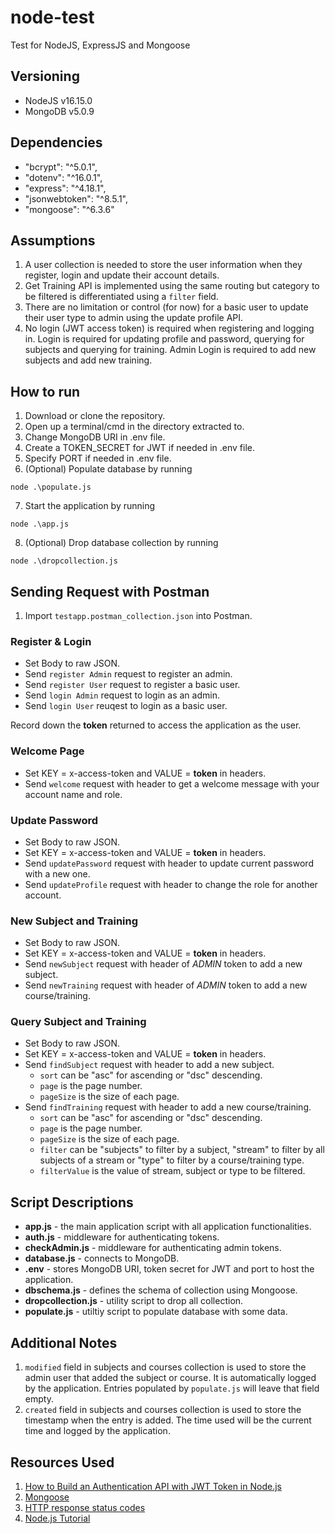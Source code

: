 # node-test
Test for NodeJS, ExpressJS and Mongoose


## Versioning
- NodeJS v16.15.0
- MongoDB v5.0.9


## Dependencies
- "bcrypt": "^5.0.1",
- "dotenv": "^16.0.1",
- "express": "^4.18.1",
- "jsonwebtoken": "^8.5.1",
- "mongoose": "^6.3.6"

## Assumptions
1. A user collection is needed to store the user information when they register, login and update their account details.
2. Get Training API is implemented using the same routing but category to be filtered is differentiated using a `filter` field.
3. There are no limitation or control (for now) for a basic user to update their user type to admin using the update profile API.
4. No login (JWT access token) is required when registering and logging in. Login is required for updating profile and password, querying for subjects and querying for training. Admin Login is required to add new subjects and add new training.

## How to run
1. Download or clone the repository.
2. Open up a terminal/cmd in the directory extracted to.
3. Change MongoDB URI in .env file.
4. Create a TOKEN_SECRET for JWT if needed in .env file.
5. Specify PORT if needed in .env file.
6. (Optional) Populate database by running 
```
node .\populate.js
```
7. Start the application by running 
```
node .\app.js
```
8. (Optional) Drop database collection by running
```
node .\dropcollection.js
```

## Sending Request with Postman
1. Import `testapp.postman_collection.json` into Postman.

### Register & Login
- Set Body to raw JSON.
- Send `register Admin` request to register an admin.
- Send `register User` request to register a basic user.
- Send `login Admin` request to login as an admin.
- Send `login User` reuqest to login as a basic user.

Record down the **token** returned to access the application as the user.

### Welcome Page
- Set KEY = x-access-token and VALUE =  **token** in headers.
- Send `welcome` request with header to get a welcome message with your account name and role.

### Update Password
- Set Body to raw JSON.
- Set KEY = x-access-token and VALUE =  **token** in headers.
- Send `updatePassword` request with header to update current password with a new one.
- Send `updateProfile` request with header to change the role for another account.

### New Subject and Training
- Set Body to raw JSON.
- Set KEY = x-access-token and VALUE =  **token** in headers.
- Send `newSubject` request with header of *ADMIN* token to add a new subject.
- Send `newTraining` request with header of *ADMIN* token to add a new course/training.

### Query Subject and Training
- Set Body to raw JSON.
- Set KEY = x-access-token and VALUE =  **token** in headers.
- Send `findSubject` request with header to add a new subject.
    - `sort` can be "asc" for ascending or "dsc" descending.
    - `page` is the page number.
    - `pageSize` is the size of each page.
- Send `findTraining` request with header to add a new course/training.
    - `sort` can be "asc" for ascending or "dsc" descending.
    - `page` is the page number.
    - `pageSize` is the size of each page.
    - `filter` can be "subjects" to filter by a subject, "stream" to filter by all subjects of a stream or "type" to filter by a course/training type.
    - `filterValue` is the value of stream, subject or type to be filtered.

## Script Descriptions
- **app.js** - the main application script with all application functionalities.
- **auth.js** - middleware for authenticating tokens.
- **checkAdmin.js** - middleware for authenticating admin tokens.
- **database.js** - connects to MongoDB.
- **.env** - stores MongoDB URI, token secret for JWT and port to host the application.
- **dbschema.js** - defines the schema of collection using Mongoose.
- **dropcollection.js** - utility script to drop all collection.
- **populate.js** - utiltiy script to populate database with some data.


## Additional Notes
1. `modified` field in subjects and courses collection is used to store the admin user that added the subject or course. It is automatically logged by the application. Entries populated by `populate.js` will leave that field empty.
2. `created` field in subjects and courses collection is used to store the timestamp when the entry is added. The time used will be the current time and logged by the application.

## Resources Used
1. [How to Build an Authentication API with JWT Token in Node.js](https://www.section.io/engineering-education/how-to-build-authentication-api-with-jwt-token-in-nodejs/)
2. [Mongoose](https://mongoosejs.com/) 
3. [HTTP response status codes](https://developer.mozilla.org/en-US/docs/Web/HTTP/Status) 
4. [Node.js Tutorial](https://www.tutorialspoint.com/nodejs/index.htm)
